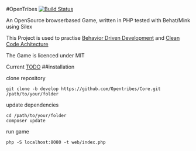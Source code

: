 #OpenTribes
[![Build Status](https://travis-ci.org/Opentribes/Core.png?branch=develop)](https://travis-ci.org/Opentribes/Core)

An OpenSource browserbased Game, written in PHP tested with Behat/Mink using Silex

This Project is used to practise [Behavior Driven Development](http://de.wikipedia.org/wiki/Behavior_Driven_Development) and [Clean Code Achitecture](http://blog.8thlight.com/uncle-bob/2012/08/13/the-clean-architecture.html)

The Game is licenced under MIT 

Current [TODO](https://github.com/Opentribes/Core/issues?direction=asc&labels=TODO&milestone=1&page=1&sort=created&state=open)
##installation

clone repository

~~~
git clone -b develop https://github.com/Opentribes/Core.git /path/to/your/folder
~~~

update dependencies

~~~
cd /path/to/your/folder
composer update
~~~

run game

~~~
php -S localhost:8080 -t web/index.php
~~~


